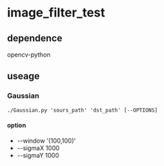 # image_filter_test
## dependence
opencv-python
## useage
### Gaussian
`./Gaussian.py 'sours_path' 'dst_path' [--OPTIONS]`
#### option
+ --window '(100,100)'
+ --sigmaX 1000
+ --sigmaY 1000
